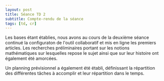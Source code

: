 ```yaml
---
layout: post
title: Séance TD 2
subtitle: Compte-rendu de la séance
tags: [td, cr]
---
```


Les bases étant établies, nous avons au cours de la deuxième séance continué la configuraton de l'outil collaboratif et mis en ligne les premiers articles. Les recherches préliminaires portant sur les notions mathématiques sur lesquelles repose le sujet ainsi que sur leur histoire ont également été amorcées.

Un planning prévisionnel a également été établi, définissant la répartition des différentes tâches à accomplir et leur répartition dans le temps.
